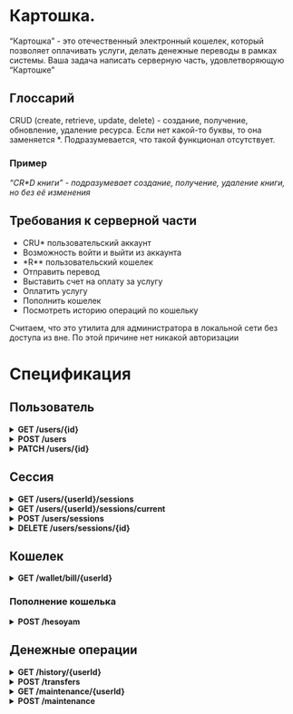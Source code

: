 # Картошка. 

“Картошка” - это отечественный электронный кошелек, который позволяет оплачивать услуги, делать денежные переводы в
рамках системы.
Ваша задача написать серверную часть, удовлетворяющую “Картошке”

## Глоссарий

CRUD (create, retrieve, update, delete) - создание, получение, обновление, удаление ресурса. Если нет какой-то буквы, то
она заменяется \*. Подразумевается, что такой функционал отсутствует.

### Пример

_“CR*D книги” - подразумевает создание, получение, удаление книги, но без её изменения_

## Требования к серверной части

* CRU* пользовательский аккаунт
* Возможность войти и выйти из аккаунта
* \*R** пользовательский кошелек
* Отправить перевод
* Выставить счет на оплату за услугу
* Оплатить услугу
* Пополнить кошелек
* Посмотреть историю операций по кошельку

Считаем, что это утилита для администратора в локальной сети без доступа из вне. По этой причине нет никакой авторизации

# Спецификация

## Пользователь

<details>
<summary><strong>GET /users/{id}</strong></summary>
Возвращает информацию о пользователе по его идентификатору

### Request

#### Parameters

| Свойство | Расположение | Тип    | Описание                   |
|----------|--------------|--------|----------------------------|
| id       | queryParams  | string | идентификатор пользователя |

### Response

| Http code | Описание       |
|-----------|----------------|
| 200       | Успешный вызов |

Пример:

```json
{
  "id": "uuid",
  "walletId": "string",
  "firstName": "string",
  "lastName": "string",
  "fullName": "string", //firstName + ' ' + lastName
  "email": "string",
  "phone": long,
  "registrationDate": "dd-mm-yyyy",
  "lastUpdateDate": "dd-mm-yyyy",
  "age": int
}
```

</details>

<details>
<summary><strong>POST /users</strong></summary>
Регистрирует нового пользователя

### Request

#### Parameters

| Свойство  | Расположение | Тип    | Описание                                                              |
|-----------|--------------|--------|-----------------------------------------------------------------------|
| phone     | body         | long   | Номер телефона  пьльзователя                                          |
| password  | body         | string | Пароль пользователя                                                   |
| firstName | body         | string | Имя пользователя                                                      |
| lastName  | body         | string | Фамилия пользователя                                                  |
| email     | body         | string | Электронная почта пользователя                                        |
| age       | body         | int    | Возраст пользователя. Допустимый возраст регистрации от 18 до 100 лет |

### Response

| Http code | Описание       |
|-----------|----------------|
| 200       | Успешный вызов |

Пример:

```json
{
  // empty
}
```

</details>

<details>
<summary><strong>PATCH /users/{id}</strong></summary>
Обновляет информацию о пользователе

### Request

#### Parameters

| Свойство  | Обязательное | Расположение | Тип    | Описание                       |
|-----------|--------------|--------------|--------|--------------------------------|
| id        | да           | queryParams  | string | Идентификатор пользователя     |
| firstName | нет          | body         | string | Имя пользователя               |
| lastName  | нет          | body         | string | Фамилия пользователя           |
| email     | нет          | body         | string | Электронная почта пользователя |

### Response

| Http code | Описание       |
|-----------|----------------|
| 200       | Успешный вызов |

Пример:

```json
{
  "id": "uuid",
  "walletId": "string",
  "firstName": "string",
  "lastName": "string",
  "fullName": "string", //firstName + ' ' + lastName
  "email": "string",
  "phone": long,
  "registrationDate": "dd-mm-yyyy",
  "lastUpdateDate": "dd-mm-yyyy",
  "age": int
}
```

</details>

## Сессия

<details>
<summary><strong>GET /users/{userId}/sessions</strong></summary>
Возвращает информацию сессиях пользователя

### Request

#### Parameters

| Свойство | Расположение | Тип    | Описание                   |
|----------|--------------|--------|----------------------------|
| userId   | queryParams  | string | Идентификатор пользователя |

### Response

| Http code | Описание       |
|-----------|----------------|
| 200       | Успешный вызов |

Пример:

```json
[
  {
    "id": "uuid",
    "userId": "uuid",
    "expirationTime": "dd-mm-yyyy",
    "active": boolean
  },
  {
    ...
  }
]
```

</details>

<details>
<summary><strong>GET /users/{userId}/sessions/current</strong></summary>
Возвращает информацию о текущей сессии пользователя

### Request

#### Parameters

| Свойство | Расположение | Тип    | Описание                   |
|----------|--------------|--------|----------------------------|
| userId   | queryParams  | string | Идентификатор пользователя |

### Response

| Http code | Описание       |
|-----------|----------------|
| 200       | Успешный вызов |

Пример:

```json
{
  "id": "uuid",
  "userId": "uuid",
  "expirationTime": "dd-mm-yyyy",
  "active": boolean
}
```

</details>

<details>
<summary><strong>POST /users/sessions</strong></summary>
Осуществляет вход пользователя в систему. Возможно иметь несколько активных сессий.

### Request

#### Parameters

| Свойство | Расположение | Тип    | Описание                                                |
|----------|--------------|--------|---------------------------------------------------------|
| phone    | body         | long   | Номер телефона пользователя, ассоциируемого с аккаунтом |
| password | body         | string | Пароль пользователя                                     |

### Response

| Http code | Описание       |
|-----------|----------------|
| 200       | Успешный вызов |

Пример:

```json
{
  "id": "uuid",
  "userId": "uuid",
  "token": "string",
  "expirationTime": "dd-mm-yyyy"
}
```

</details>

<details>
<summary><strong>DELETE /users/sessions/{id}</strong></summary>
Удаляет сессию пользователя

### Request

#### Parameters

| Свойство | Расположение | Тип    | Описание                          |
|----------|--------------|--------|-----------------------------------|
| id       | queryParams  | string | Идентификатор сессии пользователя |

### Response

| Http code | Описание       |
|-----------|----------------|
| 200       | Успешный вызов |

Пример:

```json
{
  //empty
}
```

</details>

## Кошелек

<details>
<summary><strong>GET /wallet/bill/{userId}</strong></summary>
Возвращает информацию о счете пользователя

### Request

#### Parameters

| Свойство | Расположение | Тип    | Описание                   |
|----------|--------------|--------|----------------------------|
| userId   | queryParams  | string | Идентификатор пользователя |

### Response

| Http code | Описание       |
|-----------|----------------|
| 200       | Успешный вызов |

Пример:

```json
{
  "id": "uuid",
  "amount": long,
  "lastUpdate": "dd-mm-yyyy"
}
```

</details>

### Пополнение кошелька

<details>
<summary><strong>POST /hesoyam </strong></summary>
Пополняет кошелек

### Request

#### Parameters

| Свойство | Расположение | Тип    | Описание                                                                     |
|----------|--------------|--------|------------------------------------------------------------------------------|
| userId   | body         | string | Идентификатор пользователя                                                   |
| amount   | body         | long   | Количество копеек, зачисляемых на кошелек. Максимальное количество - 1000000 |

### Response

| Http code | Описание       |
|-----------|----------------|
| 200       | Успешный вызов |

Пример:

```json
{
  "userId": "uuid",
  "billId": "uuid",
  "amount": long
}
```

</details>

## Денежные операции

<details>
<summary><strong>GET /history/{userId} </strong></summary>
Возвращает историю операций по кошельку

### Request

#### Parameters

| Свойство | Обязательный | Расположение  | Тип    | Описание                                                                                                                                                                                                                                                                         |
|----------|--------------|---------------|--------|----------------------------------------------------------------------------------------------------------------------------------------------------------------------------------------------------------------------------------------------------------------------------------|
| userId   | да           | queryParams   | string | Идентификатор пользователя                                                                                                                                                                                                                                                       |
| type     | нет          | filter params | enum   | При указании параметра фильтрации возвращает историю, исходя из типа операции. При `type = transfer` возвращаются операции с переводом денежных средств, при `type = payment` возвращаются операции оплаты услуги, `type = refill` возвращаются операции пополнения своего счета |

### Response

| Http code | Описание       |
|-----------|----------------|
| 200       | Успешный вызов |

Пример:

```json
[
  {
    "id": "uuid",
    "userId": "uuid",
    "amount": long,
    "transactionDate": "string",
    "type": "transfer/payment",
    "receiverPhone": long, // optional. Used for type = transfer
    "maintenanceNumber": long, // optional. Used for type = payment,
    "status": "successful"
  }
]
```

</details>

<details>
<summary><strong>POST /transfers </strong></summary>
Денежная транзакция, используемая для оплаты услуги и отправки перевода

### Request

#### Parameters

| Свойство          | Обязательный | Расположение | Тип    | Описание                                                                        |
|-------------------|--------------|--------------|--------|---------------------------------------------------------------------------------|
| userId            | да           | body         | string | Идентификатор отправителя                                                       |
| receiverPhone     | нет          | body         | long   | Номер телефона получателя. Указывается, если не указан maintenanceNumber        |
| maintenanceNumber | нет          | body         | long   | Номер выставленного счета на оплату. Указывается, если не указан  receiverPhone |
| amount            | да           | body         | long   | Количество копеек                                                               |

### Response

| Http code | Описание       |
|-----------|----------------|
| 200       | Успешный вызов |

Пример:

```json
{
  "id": "uuid",
  "userId": "uuid",
  "wallet": {
    "id": "uuid",
    "amount": long
  }
}
```

</details>

<details>
<summary><strong> GET /maintenance/{userId} </strong></summary>
Возвращает информацию об счетах

### Request

#### Parameters

| Свойство | Обязательное | Расположение  | Тип    | Описание                                                                                           |
|----------|--------------|---------------|--------|----------------------------------------------------------------------------------------------------|
| userId   | да           | queryParams   | string | Идентификатор пользователя                                                                         |
| type     | нет          | filter params | string | Тип счета. Возможные значения: inbound - выставленный счет пользователю, outbound - исзодящий счет |

### Response

| Http code | Описание       |
|-----------|----------------|
| 200       | Успешный вызов |

Пример:

```json
[
  {
    "id": "uuid",
    "type": "inbound/outbound",
    "amount": long,
    "maintenanceNumber": long,
    "status": "enum", //paid/unpaid
    "transactionDate": "dd-mm-yyyy"
  }
]
```

</details>

<details>
<summary><strong> POST /maintenance </strong></summary>
Генерирует счет на оплату

### Request

#### Parameters

| Свойство | Расположение | Тип    | Описание                                                              |
|----------|--------------|--------|-----------------------------------------------------------------------|
| userId   | body         | string | Идентификатор пользователя                                            |
| phone    | body         | long   | Номер телефона получателя, который должен будет оплатить обслуживание |
| amount   | body         | long   | Количество копеек                                                     |
| comment  | body         | string | Комментарий копеек                                                    |

### Response

| Http code | Описание       |
|-----------|----------------|
| 200       | Успешный вызов |

Пример:

```json
{
  "id": "uuid",
  "maintenanceNumber": long,
  "status": "enum" //unpaid
}
```

</details>